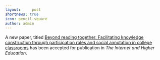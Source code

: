 ```yaml
---
layout:     post
shortnews: true
icon: pencil-square
author: admin
---
```


A new paper, titled [Beyond reading together: Facilitating knowledge construction through participation roles and social annotation in college classrooms](https://doi.org/10.1016/j.iheduc.2023.100919/) has been accepted for publication in *The Internet and Higher Education*. 
